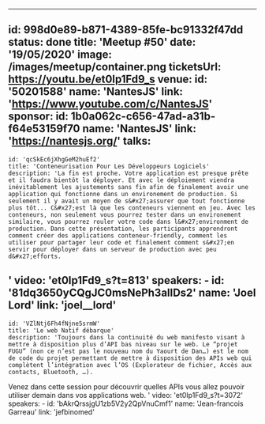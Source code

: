 ---
id: 998d0e89-b871-4389-85fe-bc91332f47dd
status: done
title: 'Meetup #50'
date: '19/05/2020'
image: /images/meetup/container.png
ticketsUrl: https://youtu.be/et0Ip1Fd9_s
venue:
  id: '50201588'
  name: 'NantesJS'
  link: 'https://www.youtube.com/c/NantesJS'
sponsor:
    id: 1b0a062c-c656-47ad-a31b-f64e53159f70
    name: 'NantesJS'
    link: 'https://nantesjs.org/'
talks:
  -
    id: 'qcSkEc6jXhgGeM2huEf2'
    title: 'Conteneurisation Pour Les Développeurs Logiciels'
    description: 'La fin est proche. Votre application est presque prête et il faudra bientôt la déployer. Et avec le déploiement viendra inévitablement les ajustements sans fin afin de finalement avoir une application qui fonctionne dans un environement de production. Si seulement il y avait un moyen de s&#x27;assurer que tout fonctionne plus tôt... C&#x27;est là que les conteneurs viennent en jeu. Avec les conteneurs, non seulement vous pourrez tester dans un environement similaire, vous pourrez rouler votre code dans l&#x27;environment de production. Dans cette présentation, les participants apprendront comment créer des applications conteneur-friendly, comment les utiliser pour partager leur code et finalement comment s&#x27;en servir pour déployer dans un serveur de production avec peu d&#x27;efforts.

'
    video: 'et0Ip1Fd9_s?t=813'
    speakers:
      -
          id: '81dq3650yCQgJC0msNePh3alIDs2'
          name: 'Joel Lord'
          link: 'joel__lord'
  -
    id: 'VZlNtj6Fh4fNjne5srmW'
    title: 'Le web Natif débarque'
    description: 'Toujours dans la continuité du web manifesto visant à mettre à disposition plus d’API bas niveau sur le web. Le “projet FUGU” (non ce n’est pas le nouveau nom du Yaourt de Dan…) est le nom de code du projet permettant de mettre à disposition des APIs web qui complètent l’intégration avec l’OS (Explorateur de fichier, Accès aux contacts, Bluetooth, …).

Venez dans cette session pour découvrir quelles APIs vous allez pouvoir utiliser demain dans vos applications web.
'
    video: 'et0Ip1Fd9_s?t=3072'
    speakers:
      -
          id: 'bAkrQrssjgU1zb5V2y2QpVnuCmf1'
          name: 'Jean-francois Garreau'
          link: 'jefbinomed'
